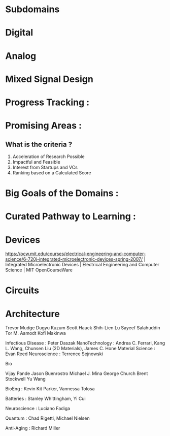 # Subdomains

# Digital

# Analog

# Mixed Signal Design

# Progress Tracking :

# Promising Areas :

## What is the criteria ?

1. Acceleration of Research Possible
2. Impactful and Feasible
3. Interest from Startups and VCs
4. Ranking based on a Calculated Score

##

# Big Goals of the Domains :

# Curated Pathway to Learning :

# Devices 
https://ocw.mit.edu/courses/electrical-engineering-and-computer-science/6-720j-integrated-microelectronic-devices-spring-2007/ | Integrated Microelectronic Devices | Electrical Engineering and Computer Science | MIT OpenCourseWare

# Circuits 

# Architecture 



Trevor Mudge
Dugyu Kuzum
Scott Hauck
Shih-Lien Lu
Sayeef Salahuddin
Tor M. Aamodt
Kofi Makinwa

Infectious Disease : Peter Daszak
NanoTechnology : Andrea C. Ferrari, Kang L. Wang, Chunsen Liu (2D Materials), James C. Hone
Material Science : Evan Reed
Neuroscience : Terrence Sejnowski

Bio 

Vijay Pande
Jason Buenrostro
Michael J. Mina
George Church
Brent Stockwell
Yu Wang

BioEng : Kevin Kit Parker, Vannessa Tolosa

Batteries : Stanley Whittingham, Yi Cui

Neuroscience : Luciano Fadiga

Quantum : Chad Rigetti, Michael Nielsen

Anti-Aging : Richard Miller
